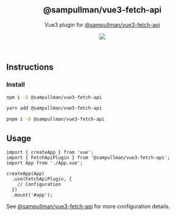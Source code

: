 <h2 align='center'>@sampullman/vue3-fetch-api</h2>

<p align='center'>Vue3 plugin for <a href="https://www.npmjs.com/package/@sampullman/fetch-api)">@sampullman/vue3-fetch-api</a></p>

<p align='center'>
<a href='https://www.npmjs.com/package/@sampullman/fetch-api'>
  <img src='https://img.shields.io/npm/v/@sampullman/fetch-api?color=222&style=flat-square'>
</a>
</p>

<br>

## Instructions

### Install

```bash
npm i -D @sampullman/vue3-fetch-api
```

```bash
yarn add @sampullman/vue3-fetch-api
```

```bash
pnpm i -D @sampullman/vue3-fetch-api
```

## Usage

```
import { createApp } from 'vue';
import { FetchApiPlugin } from '@sampullman/vue3-fetch-api';
import App from './App.vue';

createApp(App)
  .use(FetchApiPlugin, {
    // Configuration
  })
  .mount('#app');
```

See [@sampullman/vue3-fetch-api](https://www.npmjs.com/package/@sampullman/fetch-api) for more configuration details.
